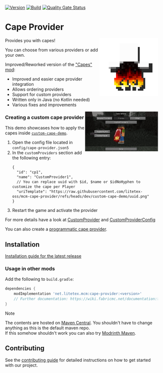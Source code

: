 <!-- modrinth_exclude.start -->

[![Version](https://img.shields.io/modrinth/v/cape-provider)](https://modrinth.com/mod/cape-provider)
[![Build](https://img.shields.io/github/actions/workflow/status/litetex-oss/mcm-cape-provider/check-build.yml?branch=dev)](https://github.com/litetex-oss/mcm-cape-provider/actions/workflows/check-build.yml?query=branch%3Adev)
[![Quality Gate Status](https://sonarcloud.io/api/project_badges/measure?project=litetex-oss_mcm-cape-provider&metric=alert_status)](https://sonarcloud.io/dashboard?id=litetex-oss_mcm-cape-provider)

# Cape Provider

<!-- modrinth_exclude.end -->

<img align="right" src="https://raw.githubusercontent.com/litetex-oss/mcm-cape-provider/refs/heads/dev/src/main/resources/assets/icon.png" width=192 />

Provides you with capes!

You can choose from various providers or add your own.

Improved/Reworked version of the ["Capes" mod](https://github.com/CaelTheColher/Capes):
* Improved and easier cape provider integration
* Allows ordering providers
* Support for custom providers
* Written only in Java (no Kotlin needed)
* Various fixes and improvements

<img align="right" src="https://raw.githubusercontent.com/litetex-oss/mcm-cape-provider/refs/heads/dev/assets/config-preview2.jpg" width=240 />

### Creating a custom cape provider

This demo showcases how to apply the capes inside [``custom-cape-demo``](https://github.com/litetex-oss/mcm-cape-provider/tree/dev/custom-cape-demo).

1. Open the config file located in ``config/cape-provider.json5``
2. In the ``customProviders`` section add the following entry:
    ```jsonc
    {
      "id": "cp1",
      "name": "CustomProvider1",
      // You can replace uuid with $id, $name or $idNoHyphen to customize the cape per Player
      "uriTemplate": "https://raw.githubusercontent.com/litetex-oss/mcm-cape-provider/refs/heads/dev/custom-cape-demo/uuid.png"
    }
    ```
3. Restart the game and activate the provider

For more details have a look at [CustomProvider](https://github.com/litetex-oss/mcm-cape-provider/tree/dev/src/main/java/net/litetex/capes/provider/CustomProvider.java) and [CustomProviderConfig](https://github.com/litetex-oss/mcm-cape-provider/tree/dev/src/main/java/net/litetex/capes/config/CustomProviderConfig.java)

You can also create a [programmatic cape provider](https://github.com/litetex-oss/mcm-cape-provider/tree/dev/PROGRAMMATIC_PROVIDER.md).

<!-- modrinth_exclude.start -->

## Installation
[Installation guide for the latest release](https://github.com/litetex-oss/mcm-cape-provider/releases/latest#Installation)

### Usage in other mods

Add the following to ``build.gradle``:
```groovy
dependencies {
    modImplementation 'net.litetex.mcm:cape-provider:<version>'
    // Further documentation: https://wiki.fabricmc.net/documentation:fabric_loom
}
```

> [!NOTE]
> The contents are hosted on [Maven Central](https://repo.maven.apache.org/maven2/net/litetex/mcm/). You shouldn't have to change anything as this is the default maven repo.<br/>
> If this somehow shouldn't work you can also try [Modrinth Maven](https://support.modrinth.com/en/articles/8801191-modrinth-maven).

## Contributing
See the [contributing guide](./CONTRIBUTING.md) for detailed instructions on how to get started with our project.

<!-- modrinth_exclude.end -->
